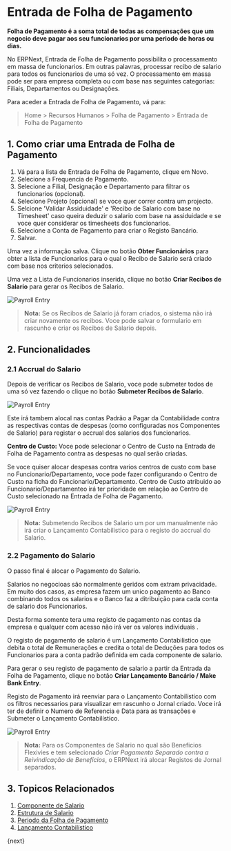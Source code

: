<!-- add-breadcrumbs -->
# Entrada de Folha de Pagamento

**Folha de Pagamento é a soma total de todas as compensações que um negocio deve pagar aos seu funcionarios por uma periodo de horas ou dias.**

No ERPNext, Entrada de Folha de Pagamento possibilita o processamento em massa de funcionarios. Em outras palavras, processar recibo de salario para todos os funcionarios de uma só vez. O processamento em massa pode ser para empresa completa ou com base nas seguintes categorias: Filiais, Departamentos ou Designações. 

Para aceder a Entrada de Folha de Pagamento, vá para:

> Home > Recursos Humanos > Folha de Pagamento > Entrada de Folha de Pagamento



## 1. Como criar uma Entrada de Folha de Pagamento


1. Vá para a lista de Entrada de Folha de Pagamento, clique em Novo.
1. Selecione a Frequencia de Pagamento.
1. Selecione a Filial, Designação e Departamento para filtrar os funcionarios (opcional).
1. Selecione Projeto (opcional) se voce quer correr contra um projecto.
1. Selcione 'Validar Assiduidade' e 'Recibo de Salario com base no Timesheet' caso queira deduzir o salario com base na assiduidade e se voce quer considerar os timesheets dos funcionarios.
1. Selecione a Conta de Pagamento para criar o Registo Bancário.
1. Salvar.


Uma vez a informação salva. Clique no botão **Obter Funcionários** para obter a lista de Funcionarios para o qual o Recibo de Salario será criado com base nos criterios selecionados.

Uma vez a Lista de Funcionarios inserida, clique no botão **Criar Recibos de Salario** para gerar os Recibos de Salario.

<img class="screenshot" alt="Payroll Entry" src="/docs/assets/img/human-resources/payroll-entry-get-employees.png">

> **Nota:** Se os Recibos de Salario já foram criados, o sistema não irá criar novamente os recibos. Voce pode salvar o formulario em rascunho e criar os Recibos de Salario depois.


## 2. Funcionalidades

### 2.1 Accrual do Salario

Depois de verificar os Recibos de Salario, voce pode submeter todos de uma só vez fazendo o clique no botão **Submeter Recibos de Salario**.

<img class="screenshot" alt="Payroll Entry" src="/docs/assets/img/human-resources/payroll-entry.png">

Este irá tambem alocal nas contas Padrão a Pagar da Contabilidade contra as respectivas contas de despesas (como configuradas nos Componentes de Salario) para registar o accrual dos salarios dos funcionarios.

**Centro de Custo:**
Voce pode selecionar o Centro de Custo na Entrada de Folha de Pagamento contra as despesas no qual serão criadas.

Se voce quiser alocar despesas contra varios centros de custo com base no Funcionario/Departamento, voce pode fazer configurando o Centro de Custo na ficha do Funcionario/Departamento. Centro de Custo atribuido ao Funcionario/Departamenteo irá ter prioridade em relação ao Centro de Custo selecionado na Entrada de Folha de Pagamento.

<img class="screenshot" alt="Payroll Entry" src="/docs/assets/img/human-resources/payroll-make-accrual-entry.png">

> **Nota:** Submetendo Recibos de Salario um por um manualmente não irá criar o Lançamento Contabilistico para o registo do accrual do Salario.

### 2.2 Pagamento do Salario

O passo final é alocar o Pagamento do Salario.

Salarios no negocioas são normalmente geridos com extram privacidade. Em muito dos casos, as empresa fazem um unico pagamento ao Banco combinando todos os salarios e o Banco faz a ditribuição para cada conta de salario dos Funcionarios. 

Desta forma somente tera uma registo de pagamento nas contas da empresa e qualquer com acesso não irá ver os valores individuais .

O registo de pagamento de salario é um Lançamento Contabilistico que debita o total de Remunerações e credita o total de Deduções para todos os Funcionarios para a conta padrão definida em cada componente de salario.

Para gerar o seu registo de pagamento de salario a partir da Entrada da Folha de Pagamento, clique no botão **Criar Lançamento Bancário / Make Bank Entry**.

Registo de Pagamento irá reenviar para o Lançamento Contabilístico com os filtros necessarios para visualizar em rascunho o Jornal criado. Voce irá ter de definir o Numero de Referencia e Data para as transações e Submeter o Lançamento Contabilístico.

<img class="screenshot" alt="Payroll Entry" src="/docs/assets/img/human-resources/payroll-make-bank-entry.png">

> **Nota:** Para os Componentes de Salario no qual são Beneficios Flexivies e tem selecionado _Criar Pagamento Separado contra a Reivindicação de Benefícios_, o ERPNext irá alocar Registos de Jornal separados.


## 3. Topicos Relacionados

1. [Componente de Salario](/docs/user/manual/pt/recursos-humanos/componente-de-salário)
1. [Estrutura de Salario](/docs/user/manual/pt/recursos-humanos/estrutura-salário)
1. [Periodo da Folha de Pagamento](/docs/user/manual/pt/recursos-humanos/periodo-folha-de-pagamento)
1. [Lançamento Contabilístico](/docs/user/manual/pt/contabilidade/lançamento-contabilistico)

{next}
